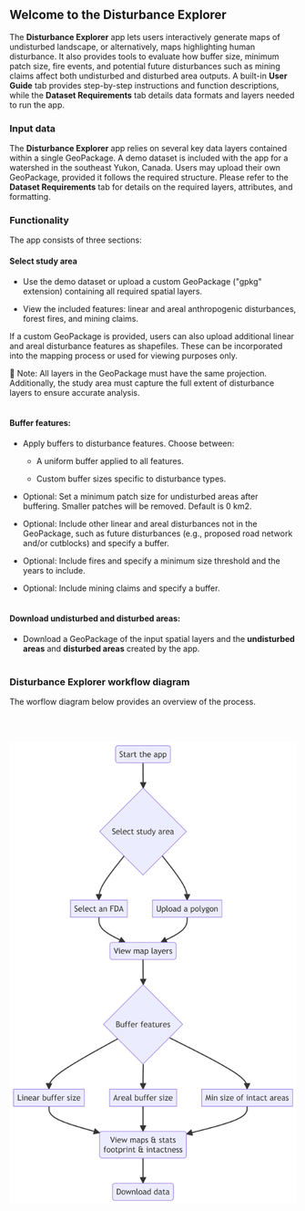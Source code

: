 ## Welcome to the Disturbance Explorer 

The **Disturbance Explorer** app lets users interactively generate maps of undisturbed landscape,  or alternatively, maps highlighting human disturbance. 
It also provides tools to evaluate how buffer size, minimum patch size, fire events, and potential future disturbances such as mining claims affect both undisturbed and disturbed area outputs. 
A built-in **User Guide** tab provides step-by-step instructions and function descriptions, while the **Dataset Requirements** tab details data formats and 
layers needed to run the app.


### Input data
  
The **Disturbance Explorer** app relies on several key data layers contained within a single GeoPackage. A demo dataset is included with the app for a watershed in the southeast Yukon, Canada. Users may upload their own GeoPackage, provided it follows the required structure. 
Please refer to the **Dataset Requirements** tab for details on the required layers, attributes, and formatting.

### Functionality
    
The app consists of three sections:



#### Select study area

  - Use the demo dataset or upload a custom GeoPackage ("gpkg" extension) containing all required spatial layers.

  - View the included features: linear and areal anthropogenic disturbances, forest fires, and mining claims.

If a custom GeoPackage is provided, users can also upload additional linear and areal disturbance features as shapefiles. 
These can be incorporated into the mapping process or used for viewing purposes only.

📌 Note: All layers in the GeoPackage must have the same projection. Additionally, the study area must capture the full extent of disturbance layers to ensure 
accurate analysis.
<br><br>

#### Buffer features:
    
  - Apply buffers to disturbance features. Choose between:
  
  
    - A uniform buffer applied to all features.

    - Custom buffer sizes specific to disturbance types.

  - Optional: Set a minimum patch size for undisturbed areas after buffering. Smaller patches will be removed. Default is 0 km2.
  
  - Optional: Include other linear and areal disturbances not in the GeoPackage, such as future disturbances (e.g., proposed road network and/or cutblocks) and specify a buffer.

  - Optional: Include fires and specify a minimum size threshold and the years to include.

  - Optional: Include mining claims and specify a buffer.
<br><br>
  
#### Download undisturbed and disturbed areas:
    
  - Download a GeoPackage of the input spatial layers and the **undisturbed areas** and **disturbed areas** created by the app.
<br><br>
  
  
### Disturbance Explorer workflow diagram

The worflow diagram below provides an overview of the process.

<br><br>
<center><img src="pics/workflow.png" width="800"></center>
<br><br>
